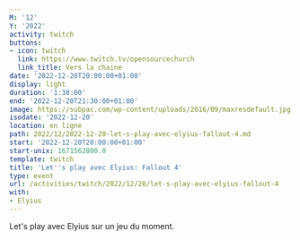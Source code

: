 ```yaml
---
M: '12'
Y: '2022'
activity: twitch
buttons:
- icon: twitch
  link: https://www.twitch.tv/opensourcechurch
  link_title: Vers la chaine
date: '2022-12-20T20:00:00+01:00'
display: light
duration: '1:30:00'
end: '2022-12-20T21:30:00+01:00'
image: https://subpac.com/wp-content/uploads/2016/09/maxresdefault.jpg
isodate: '2022-12-20'
location: en ligne
path: 2022/12/2022-12-20-let-s-play-avec-elyius-fallout-4.md
start: '2022-12-20T20:00:00+01:00'
start-unix: 1671562800.0
template: twitch
title: 'Let''s play avec Elyius: Fallout 4'
type: event
url: /activities/twitch/2022/12/20/let-s-play-avec-elyius-fallout-4
with:
- Elyius
---
```

Let's play avec Elyius sur un jeu du moment.